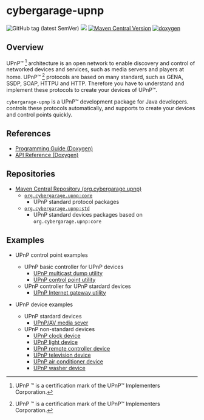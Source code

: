 # cybergarage-upnp

![GitHub tag (latest SemVer)](https://img.shields.io/github/v/tag/cybergarage/cybergarage-upnp)
[![](https://github.com/cybergarage/cybergarage-upnp/actions/workflows/maven.yml/badge.svg)](https://github.com/cybergarage/cybergarage-upnp/actions/workflows/maven.yml)
[![Maven Central Version](https://img.shields.io/maven-central/v/org.cybergarage.upnp/core)](https://central.sonatype.com/search?q=g:org.cybergarage.upnp&smo=true)
[![doxygen](https://github.com/cybergarage/cybergarage-upnp/actions/workflows/doxygen.yml/badge.svg)](http://cybergarage.github.io/cybergarage-upnp/)

## Overview

UPnP™ [^1] architecture is an open network to enable discovery and control of networked devices and services, such as media servers and players at home. UPnP™ [^1] protocols are based on many standard, such as GENA, SSDP, SOAP, HTTPU and HTTP. Therefore you have to understand and implement these protocols to create your devices of UPnP™.

`cybergarage-upnp` is a UPnP™ development package for Java developers. controls these protocols automatically, and supports to create your devices and control points quickly.

## References

- [Programming Guide (Doxygen)](http://cybergarage.github.io/cybergarage-upnp/)
- [API Reference (Doxygen)](http://cybergarage.github.io/cybergarage-upnp/)

## Repositories

- [Maven Central Repository (org.cybergarage.upnp)](https://search.maven.org/search?q=g:org.cybergarage.upnp)
  - [`org.cybergarage.upnp:core`](https://search.maven.org/artifact/org.cybergarage.upnp/core)
    - UPnP standard protocol packages 
  - [`org.cybergarage.upnp:std`](https://search.maven.org/artifact/org.cybergarage.upnp/std)
    - UPnP standard devices packages based on `org.cybergarage.upnp:core`

## Examples

- UPnP control point examples
  - UPnP basic controller for UPnP devices
    - [UPnP multicast dump utility](https://github.com/cybergarage/cybergarage-upnp/tree/master/tools/upnpdump)
    - [UPnP control point utility](https://github.com/cybergarage/cybergarage-upnp/tree/master/tools/control-point)
  - UPnP controller for UPnP stardard devices
    - [UPnP Internet gateway utility ](https://github.com/cybergarage/cybergarage-upnp/tree/master/tools/igd-tool)
 
- UPnP device examples
  - UPnP stardard devices
    - [UPnP/AV media sever](https://github.com/cybergarage/cybergarage-upnp/tree/master/examples/media-server)
  - UPnP non-standard devices
    - [UPnP clock device](https://github.com/cybergarage/cybergarage-upnp/tree/master/examples/clock)
    - [UPnP light device](https://github.com/cybergarage/cybergarage-upnp/tree/master/examples/light)
    - [UPnP remote controller device](https://github.com/cybergarage/cybergarage-upnp/tree/master/examples/)
    - [UPnP television device](https://github.com/cybergarage/cybergarage-upnp/tree/master/examples/tv)
    - [UPnP air conditioner device](https://github.com/cybergarage/cybergarage-upnp/tree/master/examples/air-conditioner)
    - [UPnP washer device](https://github.com/cybergarage/cybergarage-upnp/tree/master/examples/washer)

[^1]: UPnP ™ is a certification mark of the UPnP™ Implementers Corporation.